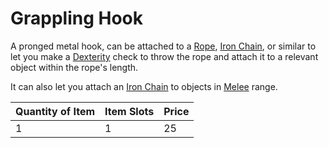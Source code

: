 # Grappling Hook

A pronged metal hook, can be attached to a [Rope](../50%20Coins/Rope%20(50').md), [Iron Chain](../50%20Coins/Iron%20Chain%20(10').md), or similar to let you make a [Dexterity](../../../Player%20Characters/Abilities/Dexterity.md) check to throw the rope and attach it to a relevant object within the rope's length.

It can also let you attach an [Iron Chain](../50%20Coins/Iron%20Chain%20(10').md) to objects in [Melee](../../../Game%20Procedures/Combat/Melee%20Attack.md) range.

| Quantity of Item | Item Slots | Price |
| ---------------- | ---------- | ----- |
| 1                | 1          | 25    |
